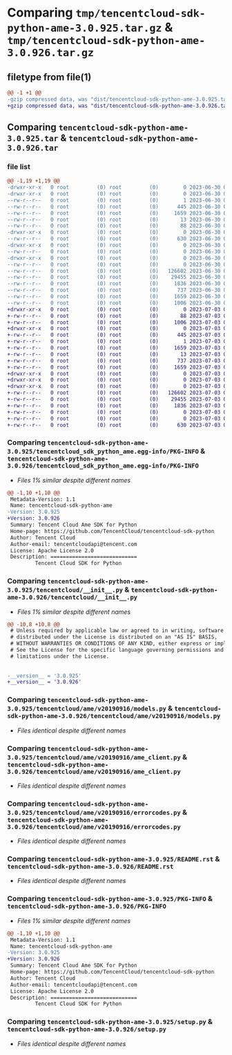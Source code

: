 # Comparing `tmp/tencentcloud-sdk-python-ame-3.0.925.tar.gz` & `tmp/tencentcloud-sdk-python-ame-3.0.926.tar.gz`

## filetype from file(1)

```diff
@@ -1 +1 @@
-gzip compressed data, was "dist/tencentcloud-sdk-python-ame-3.0.925.tar", last modified: Fri Jun 30 01:59:08 2023, max compression
+gzip compressed data, was "dist/tencentcloud-sdk-python-ame-3.0.926.tar", last modified: Mon Jul  3 00:17:59 2023, max compression
```

## Comparing `tencentcloud-sdk-python-ame-3.0.925.tar` & `tencentcloud-sdk-python-ame-3.0.926.tar`

### file list

```diff
@@ -1,19 +1,19 @@
-drwxr-xr-x   0 root         (0) root         (0)        0 2023-06-30 01:59:08.000000 tencentcloud-sdk-python-ame-3.0.925/
-drwxr-xr-x   0 root         (0) root         (0)        0 2023-06-30 01:59:08.000000 tencentcloud-sdk-python-ame-3.0.925/tencentcloud_sdk_python_ame.egg-info/
--rw-r--r--   0 root         (0) root         (0)        1 2023-06-30 01:59:08.000000 tencentcloud-sdk-python-ame-3.0.925/tencentcloud_sdk_python_ame.egg-info/dependency_links.txt
--rw-r--r--   0 root         (0) root         (0)      445 2023-06-30 01:59:08.000000 tencentcloud-sdk-python-ame-3.0.925/tencentcloud_sdk_python_ame.egg-info/SOURCES.txt
--rw-r--r--   0 root         (0) root         (0)     1659 2023-06-30 01:59:08.000000 tencentcloud-sdk-python-ame-3.0.925/tencentcloud_sdk_python_ame.egg-info/PKG-INFO
--rw-r--r--   0 root         (0) root         (0)       13 2023-06-30 01:59:08.000000 tencentcloud-sdk-python-ame-3.0.925/tencentcloud_sdk_python_ame.egg-info/top_level.txt
--rw-r--r--   0 root         (0) root         (0)       88 2023-06-30 01:59:08.000000 tencentcloud-sdk-python-ame-3.0.925/setup.cfg
-drwxr-xr-x   0 root         (0) root         (0)        0 2023-06-30 01:59:08.000000 tencentcloud-sdk-python-ame-3.0.925/tencentcloud/
--rw-r--r--   0 root         (0) root         (0)      630 2023-06-30 01:59:08.000000 tencentcloud-sdk-python-ame-3.0.925/tencentcloud/__init__.py
-drwxr-xr-x   0 root         (0) root         (0)        0 2023-06-30 01:59:08.000000 tencentcloud-sdk-python-ame-3.0.925/tencentcloud/ame/
--rw-r--r--   0 root         (0) root         (0)        0 2023-06-30 01:59:08.000000 tencentcloud-sdk-python-ame-3.0.925/tencentcloud/ame/__init__.py
-drwxr-xr-x   0 root         (0) root         (0)        0 2023-06-30 01:59:08.000000 tencentcloud-sdk-python-ame-3.0.925/tencentcloud/ame/v20190916/
--rw-r--r--   0 root         (0) root         (0)        0 2023-06-30 01:59:08.000000 tencentcloud-sdk-python-ame-3.0.925/tencentcloud/ame/v20190916/__init__.py
--rw-r--r--   0 root         (0) root         (0)   126602 2023-06-30 01:59:08.000000 tencentcloud-sdk-python-ame-3.0.925/tencentcloud/ame/v20190916/models.py
--rw-r--r--   0 root         (0) root         (0)    29455 2023-06-30 01:59:08.000000 tencentcloud-sdk-python-ame-3.0.925/tencentcloud/ame/v20190916/ame_client.py
--rw-r--r--   0 root         (0) root         (0)     1836 2023-06-30 01:59:08.000000 tencentcloud-sdk-python-ame-3.0.925/tencentcloud/ame/v20190916/errorcodes.py
--rw-r--r--   0 root         (0) root         (0)      737 2023-06-30 01:59:08.000000 tencentcloud-sdk-python-ame-3.0.925/README.rst
--rw-r--r--   0 root         (0) root         (0)     1659 2023-06-30 01:59:08.000000 tencentcloud-sdk-python-ame-3.0.925/PKG-INFO
--rw-r--r--   0 root         (0) root         (0)     1006 2023-06-30 01:59:08.000000 tencentcloud-sdk-python-ame-3.0.925/setup.py
+drwxr-xr-x   0 root         (0) root         (0)        0 2023-07-03 00:17:59.000000 tencentcloud-sdk-python-ame-3.0.926/
+-rw-r--r--   0 root         (0) root         (0)       88 2023-07-03 00:17:59.000000 tencentcloud-sdk-python-ame-3.0.926/setup.cfg
+-rw-r--r--   0 root         (0) root         (0)     1006 2023-07-03 00:17:59.000000 tencentcloud-sdk-python-ame-3.0.926/setup.py
+drwxr-xr-x   0 root         (0) root         (0)        0 2023-07-03 00:17:59.000000 tencentcloud-sdk-python-ame-3.0.926/tencentcloud_sdk_python_ame.egg-info/
+-rw-r--r--   0 root         (0) root         (0)      445 2023-07-03 00:17:59.000000 tencentcloud-sdk-python-ame-3.0.926/tencentcloud_sdk_python_ame.egg-info/SOURCES.txt
+-rw-r--r--   0 root         (0) root         (0)        1 2023-07-03 00:17:59.000000 tencentcloud-sdk-python-ame-3.0.926/tencentcloud_sdk_python_ame.egg-info/dependency_links.txt
+-rw-r--r--   0 root         (0) root         (0)     1659 2023-07-03 00:17:59.000000 tencentcloud-sdk-python-ame-3.0.926/tencentcloud_sdk_python_ame.egg-info/PKG-INFO
+-rw-r--r--   0 root         (0) root         (0)       13 2023-07-03 00:17:59.000000 tencentcloud-sdk-python-ame-3.0.926/tencentcloud_sdk_python_ame.egg-info/top_level.txt
+-rw-r--r--   0 root         (0) root         (0)      737 2023-07-03 00:17:59.000000 tencentcloud-sdk-python-ame-3.0.926/README.rst
+-rw-r--r--   0 root         (0) root         (0)     1659 2023-07-03 00:17:59.000000 tencentcloud-sdk-python-ame-3.0.926/PKG-INFO
+drwxr-xr-x   0 root         (0) root         (0)        0 2023-07-03 00:17:59.000000 tencentcloud-sdk-python-ame-3.0.926/tencentcloud/
+drwxr-xr-x   0 root         (0) root         (0)        0 2023-07-03 00:17:59.000000 tencentcloud-sdk-python-ame-3.0.926/tencentcloud/ame/
+drwxr-xr-x   0 root         (0) root         (0)        0 2023-07-03 00:17:59.000000 tencentcloud-sdk-python-ame-3.0.926/tencentcloud/ame/v20190916/
+-rw-r--r--   0 root         (0) root         (0)   126602 2023-07-03 00:17:59.000000 tencentcloud-sdk-python-ame-3.0.926/tencentcloud/ame/v20190916/models.py
+-rw-r--r--   0 root         (0) root         (0)    29455 2023-07-03 00:17:59.000000 tencentcloud-sdk-python-ame-3.0.926/tencentcloud/ame/v20190916/ame_client.py
+-rw-r--r--   0 root         (0) root         (0)     1836 2023-07-03 00:17:59.000000 tencentcloud-sdk-python-ame-3.0.926/tencentcloud/ame/v20190916/errorcodes.py
+-rw-r--r--   0 root         (0) root         (0)        0 2023-07-03 00:17:59.000000 tencentcloud-sdk-python-ame-3.0.926/tencentcloud/ame/v20190916/__init__.py
+-rw-r--r--   0 root         (0) root         (0)        0 2023-07-03 00:17:59.000000 tencentcloud-sdk-python-ame-3.0.926/tencentcloud/ame/__init__.py
+-rw-r--r--   0 root         (0) root         (0)      630 2023-07-03 00:17:59.000000 tencentcloud-sdk-python-ame-3.0.926/tencentcloud/__init__.py
```

### Comparing `tencentcloud-sdk-python-ame-3.0.925/tencentcloud_sdk_python_ame.egg-info/PKG-INFO` & `tencentcloud-sdk-python-ame-3.0.926/tencentcloud_sdk_python_ame.egg-info/PKG-INFO`

 * *Files 1% similar despite different names*

```diff
@@ -1,10 +1,10 @@
 Metadata-Version: 1.1
 Name: tencentcloud-sdk-python-ame
-Version: 3.0.925
+Version: 3.0.926
 Summary: Tencent Cloud Ame SDK for Python
 Home-page: https://github.com/TencentCloud/tencentcloud-sdk-python
 Author: Tencent Cloud
 Author-email: tencentcloudapi@tencent.com
 License: Apache License 2.0
 Description: ============================
         Tencent Cloud SDK for Python
```

### Comparing `tencentcloud-sdk-python-ame-3.0.925/tencentcloud/__init__.py` & `tencentcloud-sdk-python-ame-3.0.926/tencentcloud/__init__.py`

 * *Files 1% similar despite different names*

```diff
@@ -10,8 +10,8 @@
 # Unless required by applicable law or agreed to in writing, software
 # distributed under the License is distributed on an "AS IS" BASIS,
 # WITHOUT WARRANTIES OR CONDITIONS OF ANY KIND, either express or implied.
 # See the License for the specific language governing permissions and
 # limitations under the License.
 
 
-__version__ = '3.0.925'
+__version__ = '3.0.926'
```

### Comparing `tencentcloud-sdk-python-ame-3.0.925/tencentcloud/ame/v20190916/models.py` & `tencentcloud-sdk-python-ame-3.0.926/tencentcloud/ame/v20190916/models.py`

 * *Files identical despite different names*

### Comparing `tencentcloud-sdk-python-ame-3.0.925/tencentcloud/ame/v20190916/ame_client.py` & `tencentcloud-sdk-python-ame-3.0.926/tencentcloud/ame/v20190916/ame_client.py`

 * *Files identical despite different names*

### Comparing `tencentcloud-sdk-python-ame-3.0.925/tencentcloud/ame/v20190916/errorcodes.py` & `tencentcloud-sdk-python-ame-3.0.926/tencentcloud/ame/v20190916/errorcodes.py`

 * *Files identical despite different names*

### Comparing `tencentcloud-sdk-python-ame-3.0.925/README.rst` & `tencentcloud-sdk-python-ame-3.0.926/README.rst`

 * *Files identical despite different names*

### Comparing `tencentcloud-sdk-python-ame-3.0.925/PKG-INFO` & `tencentcloud-sdk-python-ame-3.0.926/PKG-INFO`

 * *Files 1% similar despite different names*

```diff
@@ -1,10 +1,10 @@
 Metadata-Version: 1.1
 Name: tencentcloud-sdk-python-ame
-Version: 3.0.925
+Version: 3.0.926
 Summary: Tencent Cloud Ame SDK for Python
 Home-page: https://github.com/TencentCloud/tencentcloud-sdk-python
 Author: Tencent Cloud
 Author-email: tencentcloudapi@tencent.com
 License: Apache License 2.0
 Description: ============================
         Tencent Cloud SDK for Python
```

### Comparing `tencentcloud-sdk-python-ame-3.0.925/setup.py` & `tencentcloud-sdk-python-ame-3.0.926/setup.py`

 * *Files identical despite different names*

